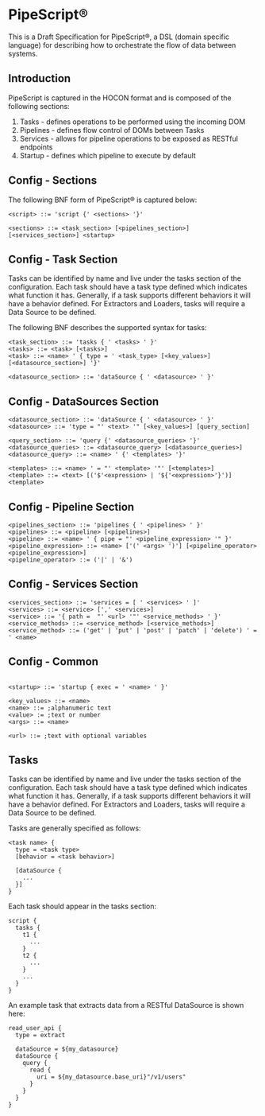 # PipeScript&reg;

This is a Draft Specification for PipeScript&reg;, a DSL (domain specific language) for describing how to orchestrate the flow of data between systems.

## Introduction

PipeScript is captured in the HOCON format and is composed of the following sections:

1. Tasks - defines operations to be performed using the incoming DOM
2. Pipelines - defines flow control of DOMs between Tasks
3. Services - allows for pipeline operations to be exposed as RESTful endpoints
4. Startup - defines which pipeline to execute by default

## Config - Sections
The following BNF form of PipeScript&reg; is captured below:

```BNF
<script> ::= 'script {' <sections> '}'

<sections> ::= <task_section> [<pipelines_section>] [<services_section>] <startup>

```

## Config - Task Section
Tasks can be identified by name and live under the tasks section of the configuration. Each task should have a task type defined which indicates what function it has. Generally, if a task supports different behaviors it will have a behavior defined. For Extractors and Loaders, tasks will require a Data Source to be defined.

The following BNF describes the supported syntax for tasks:
```BNF
<task_section> ::= 'tasks { ' <tasks> ' }'
<tasks> ::= <task> [<tasks>]
<task> ::= <name> ' { type = ' <task_type> [<key_values>] [<datasource_section>] '}'

<datasource_section> ::= 'dataSource { ' <datasource> ' }'
```

## Config - DataSources Section
```BNF
<datasource_section> ::= 'dataSource { ' <datasource> ' }'
<datasource> ::= 'type = "' <text> '" [<key_values>] [query_section]

<query_section> ::= 'query {' <datasource_queries> '}'
<datasource_queries> ::= <datasource_query> [<datasource_queries>]
<datasource_query> ::= <name> ' {' <templates> '}'

<templates> ::= <name> ' = "' <template> '"' [<templates>] 
<template> ::= <text> [('$'<expression> | '${'<expression>'}')] <template>

```

## Config - Pipeline Section
```BNF
<pipelines_section> ::= 'pipelines { ' <pipelines> ' }'
<pipelines> ::= <pipeline> [<pipelines>]
<pipeline> ::= <name> ' { pipe = "' <pipeline_expression> '" }'
<pipeline_expression> ::= <name> ['(' <args> ')'] [<pipeline_operator> <pipeline_expression>]
<pipeline_operator> ::= ('|' | '&')
```

## Config - Services Section
```BNF
<services_section> ::= 'services = [ ' <services> ' ]'
<services> ::= <service> [',' <services>]
<service> ::= '{ path =  "' <url> '"' <service_methods> ' }'
<service_methods> ::= <service_method> [<service_methods>]
<service_method> ::= ('get' | 'put' | 'post' | 'patch' | 'delete') ' = ' <name>
```

## Config - Common
```BNF

<startup> ::= 'startup { exec = ' <name> ' }'

<key_values> ::= <name>
<name> ::= ;alphanumeric text
<value> := ;text or number
<args> ::= <name>

<url> ::= ;text with optional variables

```


## Tasks

Tasks can be identified by name and live under the tasks section of the configuration. Each task should have a task type defined which indicates what function it has. Generally, if a task supports different behaviors it will have a behavior defined. For Extractors and Loaders, tasks will require a Data Source to be defined.

Tasks are generally specified as follows:

```HOCON
<task name> {
  type = <task type>
  [behavior = <task behavior>]

  [dataSource {
    ...
  }]
}
```

Each task should appear in the tasks section:

```HOCON
script {
  tasks {
    t1 {
      ...
    }
    t2 {
      ...
    }
    ...
  }
}

```

An example task that extracts data from a RESTful DataSource is shown here:

```HOCON
read_user_api {
  type = extract

  dataSource = ${my_datasource}
  dataSource {
    query {
      read {
        uri = ${my_datasource.base_uri}"/v1/users"
      }
    }
  }
}
```


